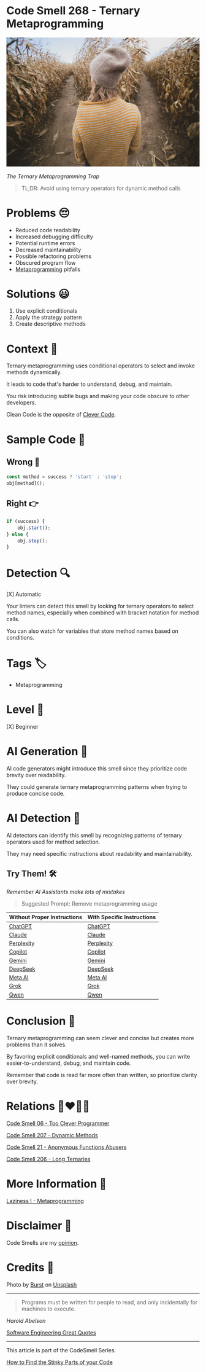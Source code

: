 # Code Smell 268 - Ternary Metaprogramming

![Code Smell 268 - Ternary Metaprogramming](Code%20Smell%20268%20-%20Ternary%20Metaprogramming.jpg)

*The Ternary Metaprogramming Trap*

> TL;DR: Avoid using ternary operators for dynamic method calls

# Problems 😔 

- Reduced code readability
- Increased debugging difficulty
- Potential runtime errors
- Decreased maintainability
- Possible refactoring problems
- Obscured program flow
- [Metaprogramming](https://github.com/mcsee/Software-Design-Articles/tree/main/Articles/Theory/Laziness%20I%20-%20Metaprogramming/readme.md) pitfalls

# Solutions 😃

1. Use explicit conditionals
2. Apply the strategy pattern
3. Create descriptive methods

# Context 💬

Ternary metaprogramming uses conditional operators to select and invoke methods dynamically. 

It leads to code that's harder to understand, debug, and maintain. 

You risk introducing subtle bugs and making your code obscure to other developers.

Clean Code is the opposite of [Clever Code](https://github.com/mcsee/Software-Design-Articles/tree/main/Articles/Code%20Smells/Code%20Smell%2006%20-%20Too%20Clever%20Programmer/readme.md).

# Sample Code 📖

## Wrong 🚫

<!-- [Gist Url](https://gist.github.com/mcsee/c9358a49673ff171d4e6ee820cd38db5) -->

```javascript
const method = success ? 'start' : 'stop';
obj[method]();
```

## Right 👉

<!-- [Gist Url](https://gist.github.com/mcsee/3b0d3f749a608dcb64814b921a5c7e43) -->

```javascript
if (success) {
    obj.start();
} else {
    obj.stop();
}
```

# Detection 🔍

[X] Automatic 

Your linters can detect this smell by looking for ternary operators to select method names, especially when combined with bracket notation for method calls. 

You can also watch for variables that store method names based on conditions.

# Tags 🏷️

- Metaprogramming

# Level 🔋

[X] Beginner

# AI Generation 🤖

AI code generators might introduce this smell since they prioritize code brevity over readability. 

They could generate ternary metaprogramming patterns when trying to produce concise code.

# AI Detection 🥃

AI detectors can identify this smell by recognizing patterns of ternary operators used for method selection. 

They may need specific instructions about readability and maintainability.

## Try Them! 🛠

*Remember AI Assistants make lots of mistakes*

> Suggested Prompt: Remove metaprogramming usage

| Without Proper Instructions    | With Specific Instructions |
| -------- | ------- |
| [ChatGPT](https://chat.openai.com/?q=Correct+and+explain+this+code%3A+%60%60%60javascript%0D%0Aconst+method+%3D+success+%3F+%27start%27+%3A+%27stop%27%3B%0D%0Aobj%5Bmethod%5D%28%29%3B%0D%0A%60%60%60) | [ChatGPT](https://chat.openai.com/?q=Remove+metaprogramming+usage%3A+%60%60%60javascript%0D%0Aconst+method+%3D+success+%3F+%27start%27+%3A+%27stop%27%3B%0D%0Aobj%5Bmethod%5D%28%29%3B%0D%0A%60%60%60) |
| [Claude](https://claude.ai/new?q=Correct+and+explain+this+code%3A+%60%60%60javascript%0D%0Aconst+method+%3D+success+%3F+%27start%27+%3A+%27stop%27%3B%0D%0Aobj%5Bmethod%5D%28%29%3B%0D%0A%60%60%60) | [Claude](https://claude.ai/new?q=Remove+metaprogramming+usage%3A+%60%60%60javascript%0D%0Aconst+method+%3D+success+%3F+%27start%27+%3A+%27stop%27%3B%0D%0Aobj%5Bmethod%5D%28%29%3B%0D%0A%60%60%60) |
| [Perplexity](https://www.perplexity.ai/?q=Correct+and+explain+this+code%3A+%60%60%60javascript%0D%0Aconst+method+%3D+success+%3F+%27start%27+%3A+%27stop%27%3B%0D%0Aobj%5Bmethod%5D%28%29%3B%0D%0A%60%60%60) | [Perplexity](https://www.perplexity.ai/?q=Remove+metaprogramming+usage%3A+%60%60%60javascript%0D%0Aconst+method+%3D+success+%3F+%27start%27+%3A+%27stop%27%3B%0D%0Aobj%5Bmethod%5D%28%29%3B%0D%0A%60%60%60) |
| [Copilot](https://www.bing.com/chat?showconv=1&sendquery=1&q=Correct+and+explain+this+code%3A+%60%60%60javascript%0D%0Aconst+method+%3D+success+%3F+%27start%27+%3A+%27stop%27%3B%0D%0Aobj%5Bmethod%5D%28%29%3B%0D%0A%60%60%60) | [Copilot](https://www.bing.com/chat?showconv=1&sendquery=1&q=Remove+metaprogramming+usage%3A+%60%60%60javascript%0D%0Aconst+method+%3D+success+%3F+%27start%27+%3A+%27stop%27%3B%0D%0Aobj%5Bmethod%5D%28%29%3B%0D%0A%60%60%60) |
| [Gemini](https://gemini.google.com/) | [Gemini](https://gemini.google.com/) | 
| [DeepSeek](https://chat.deepseek.com/) | [DeepSeek](https://chat.deepseek.com/) | 
| [Meta AI](https://www.meta.ai/chat) | [Meta AI](https://www.meta.ai/) | 
| [Grok](https://grok.com/) | [Grok](https://grok.com/) | 
| [Qwen](https://chat.qwen.ai/) | [Qwen](https://chat.qwen.ai/) | 

# Conclusion 🏁

Ternary metaprogramming can seem clever and concise but creates more problems than it solves. 

By favoring explicit conditionals and well-named methods, you can write easier-to-understand, debug, and maintain code.

Remember that code is read far more often than written, so prioritize clarity over brevity.

# Relations 👩‍❤️‍💋‍👨

[Code Smell 06 - Too Clever Programmer](https://github.com/mcsee/Software-Design-Articles/tree/main/Articles/Code%20Smells/Code%20Smell%2006%20-%20Too%20Clever%20Programmer/readme.md)

[Code Smell 207 - Dynamic Methods](https://github.com/mcsee/Software-Design-Articles/tree/main/Articles/Code%20Smells/Code%20Smell%20207%20-%20Dynamic%20Methods/readme.md)

[Code Smell 21 - Anonymous Functions Abusers](https://github.com/mcsee/Software-Design-Articles/tree/main/Articles/Code%20Smells/Code%20Smell%2021%20-%20Anonymous%20Functions%20Abusers/readme.md)

[Code Smell 206 - Long Ternaries](https://github.com/mcsee/Software-Design-Articles/tree/main/Articles/Code%20Smells/Code%20Smell%20206%20-%20Long%20Ternaries/readme.md)

# More Information 📕

[Laziness I - Metaprogramming](https://github.com/mcsee/Software-Design-Articles/tree/main/Articles/Theory/Laziness%20I%20-%20Metaprogramming/readme.md)

# Disclaimer 📘

Code Smells are my [opinion](https://github.com/mcsee/Software-Design-Articles/tree/main/Articles/Blogging/I%20Wrote%20More%20than%2090%20Articles%20on%202021%20Here%20is%20What%20I%20Learned/readme.md).

# Credits 🙏

Photo by [Burst](https://unsplash.com/@burst) on [Unsplash](https://unsplash.com/photos/woman-standing-in-brown-field-while-looking-sideways-aoN3HWLbhdI)  
  
* * *

> Programs must be written for people to read, and only incidentally for machines to execute.

_Harold Abelson_
 
[Software Engineering Great Quotes](https://github.com/mcsee/Software-Design-Articles/tree/main/Articles/Quotes/Software%20Engineering%20Great%20Quotes/readme.md)

* * *

This article is part of the CodeSmell Series.

[How to Find the Stinky Parts of your Code](https://github.com/mcsee/Software-Design-Articles/tree/main/Articles/Code%20Smells/How%20to%20Find%20the%20Stinky%20parts%20of%20your%20Code/readme.md)